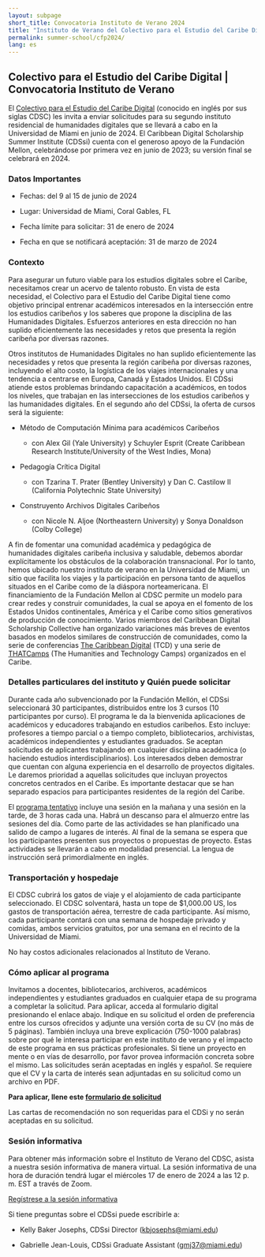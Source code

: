 ```yaml
---
layout: subpage
short_title: Convocatoria Instituto de Verano 2024
title: "Instituto de Verano del Colectivo para el Estudio del Caribe Digital"
permalink: summer-school/cfp2024/
lang: es
---
```


## Colectivo para el Estudio del Caribe Digital | Convocatoria Instituto de Verano

El [Colectivo para el Estudio del Caribe Digital](https://cdscollective.org/es/) (conocido en inglés
por sus siglas CDSC) les invita a enviar solicitudes para su segundo
instituto residencial de humanidades digitales que se llevará a cabo en
la Universidad de Miami en junio de 2024. El Caribbean Digital
Scholarship Summer Institute (CDSsi) cuenta con el generoso apoyo de la
Fundación Mellon, celebrándose por primera vez en junio de 2023; su
versión final se celebrará en 2024.

### **Datos Importantes**

- Fechas: del 9 al 15 de junio de 2024

- Lugar: Universidad de Miami, Coral Gables, FL

- Fecha límite para solicitar: 31 de enero de 2024

- Fecha en que se notificará aceptación: 31 de marzo de 2024

### **Contexto**

Para asegurar un futuro viable para los estudios digitales sobre el Caribe, necesitamos crear un acervo de talento robusto. En vista de esta necesidad, el Colectivo para el Estudio del Caribe Digital tiene como objetivo principal entrenar académicos interesados en la intersección entre los estudios caribeños y los saberes que propone la disciplina de las Humanidades Digitales. Esfuerzos anteriores en esta dirección no han suplido eficientemente las necesidades y retos que presenta la región caribeña por diversas razones.

Otros institutos de Humanidades Digitales no han suplido eficientemente las necesidades y retos que presenta la región caribeña por diversas razones, incluyendo el alto costo, la logística de los viajes internacionales y una tendencia a centrarse en Europa, Canadá y Estados Unidos. El CDSsi atiende estos problemas brindando capacitación a académicos, en todos los niveles, que trabajan en las intersecciones de los estudios caribeños y las humanidades digitales. En el segundo año del CDSsi, la oferta de cursos será la siguiente:

- Método de Computación Mínima para académicos Caribeños

  - con Alex Gil (Yale University) y Schuyler Esprit (Create Caribbean Research Institute/University of the West Indies, Mona)

- Pedagogía Crítica Digital

  - con Tzarina T. Prater (Bentley University) y Dan C. Castilow II (California Polytechnic State University)

- Construyento Archivos Digitales Caribeños

  - con Nicole N. Aljoe (Northeastern University) y Sonya Donaldson (Colby College)

A fin de fomentar una comunidad académica y pedagógica de humanidades
digitales caribeña inclusiva y saludable, debemos abordar explícitamente
los obstáculos de la colaboración transnacional. Por lo tanto, hemos
ubicado nuestro instituto de verano en la Universidad de Miami, un sitio
que facilita los viajes y la participación en persona tanto de aquellos
situados en el Caribe como de la diáspora norteamericana. El
financiamiento de la Fundación Mellon al CDSC permite un modelo para
crear redes y construir comunidades, la cual se apoya en el fomento de
los Estados Unidos continentales, América y el Caribe como sitios
generativos de producción de conocimiento. Varios miembros del Caribbean
Digital Scholarship Collective han organizado variaciones más breves de
eventos basados en modelos similares de construcción de comunidades,
como la serie de conferencias [The Caribbean Digital](http://caribbeandigitalnyc.net/) (TCD) y una serie
de [THATCamps](https://thatcamp.org/) (The Humanities and
Technology Camps) organizados en el Caribe.

### **Detalles particulares del instituto y Quién puede solicitar**

Durante cada año subvencionado por la Fundación Mellón, el CDSsi seleccionará 30 participantes, distribuidos entre los 3 cursos (10 participantes por curso). El programa le da la bienvenida aplicaciones de académicos y educadores trabajando en estudios caribeños. Esto incluye: profesores a tiempo parcial o a tiempo completo, bibliotecarios, archivistas, académicos independientes y estudiantes graduados. Se aceptan solicitudes de aplicantes trabajando en cualquier disciplina académica (o haciendo estudios interdisciplinarios). Los interesados deben demostrar que cuentan con alguna experiencia en el desarrollo de proyectos digitales. Le daremos prioridad a aquellas solicitudes que incluyan proyectos concretos centrados en el Caribe. Es importante destacar que se han separado espacios para participantes residentes de la región del Caribe.

El [programa tentativo](https://docs.google.com/spreadsheets/d/1D0HKMh6BkElAwR728I6tc43_F24fWdXORM8mYgVM_8s/edit?usp=sharing) incluye una sesión en la mañana y una sesión en la tarde, de 3 horas cada una. Habrá un descanso para el almuerzo entre las sesiones del día. Como parte de las actividades se han planificado una salido de campo a lugares de interés. Al final de la semana se espera que los participantes presenten sus proyectos o propuestas de proyecto. Estas actividades se llevarán a cabo en modalidad presencial. La lengua de instrucción será primordialmente en inglés.

### **Transportación y hospedaje**

El CDSC cubrirá los gatos de viaje y el alojamiento de cada participante
seleccionado. El CDSC solventará, hasta un tope de \$1,000.00 US, los
gastos de transportación aérea, terrestre de cada participante. Así
mismo, cada participante contará con una semana de hospedaje privado y
comidas, ambos servicios gratuitos, por una semana en el recinto de la
Universidad de Miami.

No hay costos adicionales relacionados al Instituto de Verano.

### **Cómo aplicar al programa**

Invitamos a docentes, bibliotecarios, archiveros, académicos
independientes y estudiantes graduados en cualquier etapa de su programa
a completar la solicitud. Para aplicar, acceda al formulario digital
presionando el enlace abajo. Indique en su solicitud el orden de
preferencia entre los cursos ofrecidos y adjunte una versión corta de su
CV (no más de 5 páginas). También incluya una breve explicación
(750-1000 palabras) sobre por qué le interesa participar en este
instituto de verano y el impacto de este programa en sus prácticas
profesionales. Si tiene un proyecto en mente o en vías de desarrollo,
por favor provea información concreta sobre el mismo. Las solicitudes
serán aceptadas en inglés y español. Se requiere que el CV y la carta de
interés sean adjuntadas en su solicitud como un archivo en PDF.

<b>Para aplicar, llene este [formulario de solicitud](https://forms.gle/8aBhHBfi5K5UqzFy8)</b>

Las cartas de recomendación no son requeridas para el CDSi y no serán
aceptadas en su solicitud.

### **Sesión informativa**

Para obtener más información sobre el Instituto de Verano del CDSC,
asista a nuestra sesión informativa de manera virtual. La sesión
informativa de una hora de duración tendrá lugar el miércoles 17 de
enero de 2024 a las 12 p. m. EST a través de Zoom.

[Regístrese a la sesión informativa](https://miami.zoom.us/meeting/register/tJIqf-itrzkvEtyD-_nkyYzXHf_pTYSrhXUt)

Si tiene preguntas sobre el CDSsi puede escribirle a:

- Kelly Baker Josephs, CDSsi Director (kbjosephs@miami.edu)

- Gabrielle Jean-Louis, CDSsi Graduate Assistant (gmj37@miami.edu)
